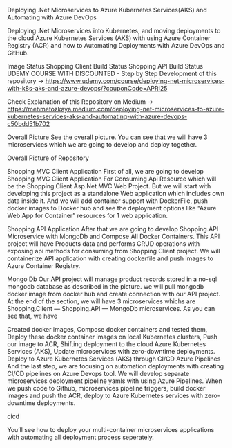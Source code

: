 Deploying .Net Microservices to Azure Kubernetes Services(AKS) and Automating with Azure DevOps

Deploying .Net Microservices into Kubernetes, and moving deployments to the cloud Azure Kubernetes Services (AKS) with using Azure Container Registry (ACR) and how to Automating Deployments with Azure DevOps and GitHub.

Image	Status
Shopping Client	Build Status
Shopping API	Build Status
UDEMY COURSE WITH DISCOUNTED - Step by Step Development of this repository -> https://www.udemy.com/course/deploying-net-microservices-with-k8s-aks-and-azure-devops/?couponCode=APRI25

Check Explanation of this Repository on Medium -> https://mehmetozkaya.medium.com/deploying-net-microservices-to-azure-kubernetes-services-aks-and-automating-with-azure-devops-c50bdd51b702

Overall Picture
See the overall picture. You can see that we will have 3 microservices which we are going to develop and deploy together.

Overall Picture of Repository

Shopping MVC Client Application
First of all, we are going to develop Shopping MVC Client Application For Consuming Api Resource which will be the Shopping.Client Asp.Net MVC Web Project. But we will start with developing this project as a standalone Web application which includes own data inside it. And we will add container support with DockerFile, push docker images to Docker hub and see the deployment options like “Azure Web App for Container” resources for 1 web application.

Shopping API Application
After that we are going to develop Shopping.API Microservice with MongoDb and Compose All Docker Containers. This API project will have Products data and performs CRUD operations with exposing api methods for consuming from Shopping Client project. We will containerize API application with creating dockerfile and push images to Azure Container Registry.

Mongo Db
Our API project will manage product records stored in a no-sql mongodb database as described in the picture. we will pull mongodb docker image from docker hub and create connection with our API project. At the end of the section, we will have 3 microservices whichs are Shopping.Client — Shopping.API — MongoDb microservices. As you can see that, we have

Created docker images, Compose docker containers and tested them, Deploy these docker container images on local Kubernetes clusters, Push our image to ACR, Shifting deployment to the cloud Azure Kubernetes Services (AKS), Update microservices with zero-downtime deployments.
Deploy to Azure Kubernetes Services (AKS) through CI/CD Azure Pipelines
And the last step, we are focusing on automation deployments with creating CI/CD pipelines on Azure Devops tool. We will develop separate microservices deployment pipeline yamls with using Azure Pipelines. When we push code to Github, microservices pipeline triggers, build docker images and push the ACR, deploy to Azure Kubernetes services with zero-downtime deployments.

cicd

You’ll see how to deploy your multi-container microservices applications with automating all deployment process seperately.
